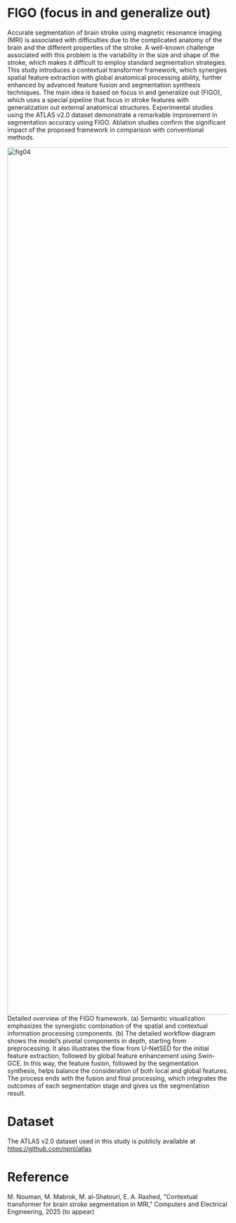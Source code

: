 # FIGO (focus in and generalize out)
Accurate segmentation of brain stroke using magnetic resonance imaging (MRI) is associated with difficulties due to the complicated anatomy of the brain and the different properties of the stroke. A well-known challenge associated with this problem is the variability in the size and shape of the stroke, which makes it difficult to employ standard segmentation strategies. This study introduces a contextual transformer framework, which synergies spatial feature extraction with global anatomical processing ability, further enhanced by advanced feature fusion and segmentation synthesis techniques. The main idea is based on focus in and generalize out (FIGO), which uses a special pipeline that focus in stroke features with generalization out external anatomical structures. Experimental studies using the ATLAS v2.0 dataset demonstrate a remarkable improvement in segmentation accuracy using FIGO. Ablation studies confirm the significant impact of the proposed framework in comparison with conventional methods.

<img width="1800" height="1970" alt="fig04" src="https://github.com/user-attachments/assets/e2381847-22cf-4700-a6f9-1a2a4aea1991" />
Detailed overview of the FIGO framework. (a) Semantic visualization emphasizes the synergistic combination of the spatial and contextual information processing components. (b) The detailed workflow diagram shows the model’s pivotal components in depth, starting from preprocessing. It also illustrates the flow from U-NetSED for the initial feature extraction, followed by global feature enhancement using Swin-GCE. In this way, the feature fusion, followed by the segmentation synthesis, helps balance the consideration of both local and global features. The process ends with the fusion and final processing, which integrates the outcomes of each segmentation stage and gives us the segmentation result.

# Dataset
The ATLAS v2.0 dataset used in this study is publicly available at https://github.com/npnl/atlas

# Reference
M. Nouman, M. Mabrok, M. al-Shatouri, E. A. Rashed, "Contextual transformer for brain stroke segmentation in MRI," Computers and Electrical Engineering​, 2025 (to appear)
